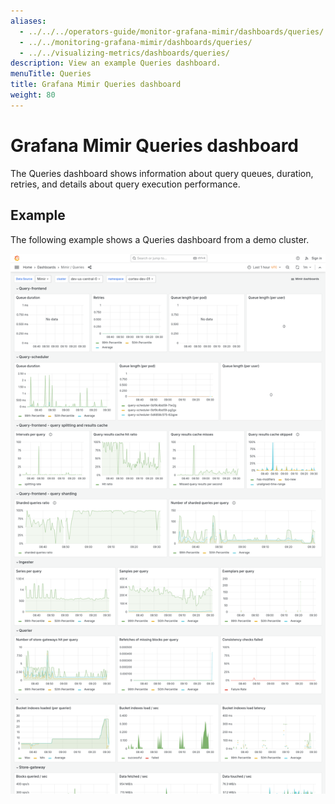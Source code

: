 ```yaml
---
aliases:
  - ../../../operators-guide/monitor-grafana-mimir/dashboards/queries/
  - ../../monitoring-grafana-mimir/dashboards/queries/
  - ../../visualizing-metrics/dashboards/queries/
description: View an example Queries dashboard.
menuTitle: Queries
title: Grafana Mimir Queries dashboard
weight: 80
---
```


# Grafana Mimir Queries dashboard

The Queries dashboard shows information about query queues, duration, retries, and details about query execution performance.

## Example

The following example shows a Queries dashboard from a demo cluster.

![Grafana Mimir queries dashboard](mimir-queries.png)
